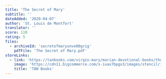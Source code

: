 ```yaml
---
title: 'The Secret of Mary'
subtitle: ''
dateAdded: '2020-04-07'
author: 'St. Louis de Montfort'
translator: ''
score: 110
rating: 5
files:
  - archiveId: 'secretofmaryunve00grig'
    pdfFile: 'The Secret of Mary.pdf'
storeLinks:
  - link: 'https://tanbooks.com/virgin-mary/marian-devotional-books/the-secret-of-mary/'
    image: 'https://cdn11.bigcommerce.com/s-iuax7bpgx3/images/stencil/1280x1280/products/1367/686/The-Secret-of-Mary-cover-1543__15093.1595444555.jpg?c=1'
    title: 'TAN Books'
---
```


